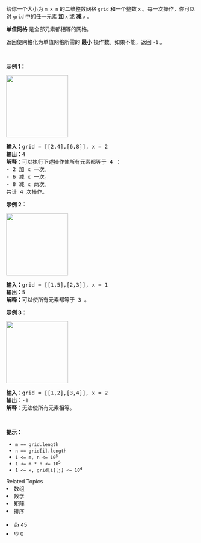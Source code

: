 <p>给你一个大小为&nbsp;<code>m x n</code> 的二维整数网格 <code>grid</code> 和一个整数 <code>x</code> 。每一次操作，你可以对 <code>grid</code> 中的任一元素 <strong>加</strong> <code>x</code> 或 <strong>减</strong> <code>x</code> 。</p>

<p><strong>单值网格</strong> 是全部元素都相等的网格。</p>

<p>返回使网格化为单值网格所需的 <strong>最小</strong> 操作数。如果不能，返回 <code>-1</code> 。</p>

<p>&nbsp;</p>

<p><strong>示例 1：</strong></p>

<p><img alt="" src="https://assets.leetcode.com/uploads/2021/09/21/gridtxt.png" style="width: 164px; height: 165px;" /></p>

<pre>
<strong>输入：</strong>grid = [[2,4],[6,8]], x = 2
<strong>输出：</strong>4
<strong>解释：</strong>可以执行下述操作使所有元素都等于 4 ： 
- 2 加 x 一次。
- 6 减 x 一次。
- 8 减 x 两次。
共计 4 次操作。
</pre>

<p><strong>示例 2：</strong></p>

<p><img alt="" src="https://assets.leetcode.com/uploads/2021/09/21/gridtxt-1.png" style="width: 164px; height: 165px;" /></p>

<pre>
<strong>输入：</strong>grid = [[1,5],[2,3]], x = 1
<strong>输出：</strong>5
<strong>解释：</strong>可以使所有元素都等于 3 。
</pre>

<p><strong>示例 3：</strong></p>

<p><img alt="" src="https://assets.leetcode.com/uploads/2021/09/21/gridtxt-2.png" style="width: 164px; height: 165px;" /></p>

<pre>
<strong>输入：</strong>grid = [[1,2],[3,4]], x = 2
<strong>输出：</strong>-1
<strong>解释：</strong>无法使所有元素相等。
</pre>

<p>&nbsp;</p>

<p><strong>提示：</strong></p>

<ul> 
 <li><code>m == grid.length</code></li> 
 <li><code>n == grid[i].length</code></li> 
 <li><code>1 &lt;= m, n &lt;= 10<sup>5</sup></code></li> 
 <li><code>1 &lt;= m * n &lt;= 10<sup>5</sup></code></li> 
 <li><code>1 &lt;= x, grid[i][j] &lt;= 10<sup>4</sup></code></li> 
</ul>

<div><div>Related Topics</div><div><li>数组</li><li>数学</li><li>矩阵</li><li>排序</li></div></div><br><div><li>👍 45</li><li>👎 0</li></div>